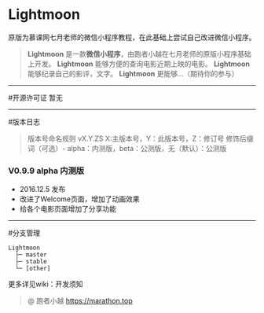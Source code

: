 # Lightmoon

原版为慕课网七月老师的微信小程序教程，在此基础上尝试自己改进微信小程序。

> **Lightmoon** 是一款**微信小程序**，由跑者小越在七月老师的原版小程序基础上开发。
> **Lightmoon** 能够方便的查询电影近期上映的电影。
> **Lightmoon** 能够纪录自己的影评，文字。
> **Lightmoon** 更能够...（期待你的参与）

***
#开源许可证 暂无


***
#版本日志

> 版本号命名规则 vX.Y.ZS
> X:主版本号，Y：此版本号，Z：修订号
>修饰后缀词（可选）- alpha：内测版，beta：公测版，无（默认）：公测版
### V0.9.9 alpha 内测版

- 2016.12.5 发布
- 改进了Welcome页面，增加了动画效果
- 给各个电影页面增加了分享功能

***
#分支管理
```
Lightmoon
  ├─ master       
  ├─ stable       
  └─ [other] 
```

更多详见wiki：开发须知
> @ 跑者小越  https://marathon.top
